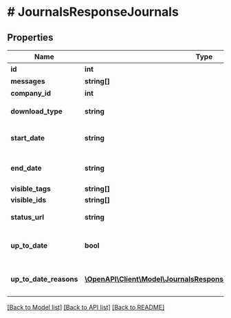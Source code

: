# # JournalsResponseJournals

## Properties

Name | Type | Description | Notes
------------ | ------------- | ------------- | -------------
**id** | **int** | 受け付けID |
**messages** | **string[]** |  | [optional]
**company_id** | **int** | 事業所ID |
**download_type** | **string** | ダウンロード形式 | [optional]
**start_date** | **string** | 取得開始日 (yyyy-mm-dd) | [optional]
**end_date** | **string** | 取得終了日 (yyyy-mm-dd) | [optional]
**visible_tags** | **string[]** |  | [optional]
**visible_ids** | **string[]** |  | [optional]
**status_url** | **string** | ステータス確認用URL | [optional]
**up_to_date** | **bool** | 集計結果が最新かどうか | [optional]
**up_to_date_reasons** | [**\OpenAPI\Client\Model\JournalsResponseJournalsUpToDateReasons[]**](JournalsResponseJournalsUpToDateReasons.md) | 集計が最新でない場合の要因情報 | [optional]

[[Back to Model list]](../../README.md#models) [[Back to API list]](../../README.md#endpoints) [[Back to README]](../../README.md)
